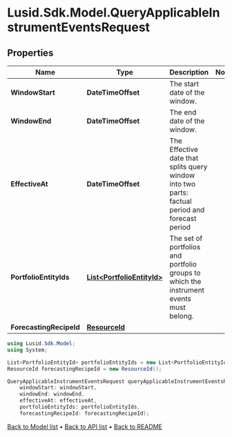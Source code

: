 # Lusid.Sdk.Model.QueryApplicableInstrumentEventsRequest

## Properties

Name | Type | Description | Notes
------------ | ------------- | ------------- | -------------
**WindowStart** | **DateTimeOffset** | The start date of the window. | 
**WindowEnd** | **DateTimeOffset** | The end date of the window. | 
**EffectiveAt** | **DateTimeOffset** | The Effective date that splits query window into two parts: factual period and forecast period | 
**PortfolioEntityIds** | [**List&lt;PortfolioEntityId&gt;**](PortfolioEntityId.md) | The set of portfolios and portfolio groups to which the instrument events must belong. | 
**ForecastingRecipeId** | [**ResourceId**](ResourceId.md) |  | 

```csharp
using Lusid.Sdk.Model;
using System;

List<PortfolioEntityId> portfolioEntityIds = new List<PortfolioEntityId>();
ResourceId forecastingRecipeId = new ResourceId();

QueryApplicableInstrumentEventsRequest queryApplicableInstrumentEventsRequestInstance = new QueryApplicableInstrumentEventsRequest(
    windowStart: windowStart,
    windowEnd: windowEnd,
    effectiveAt: effectiveAt,
    portfolioEntityIds: portfolioEntityIds,
    forecastingRecipeId: forecastingRecipeId);
```

[Back to Model list](../README.md#documentation-for-models) &#8226; [Back to API list](../README.md#documentation-for-api-endpoints) &#8226; [Back to README](../README.md)
